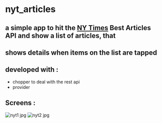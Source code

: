 # nyt_articles

## a simple app to hit the [NY Times](https://newsapi.org/) Best Articles API and show a list of articles, that
## shows details when items on the list are tapped

## developed with :

* chopper to deal with the rest api
* provider

## Screens :

![nyt1 jpg](https://user-images.githubusercontent.com/38481452/123508287-b5d03580-d66e-11eb-89c3-274a34bc1c1d.jpeg)
![nyt2 jpg](https://user-images.githubusercontent.com/38481452/123508300-cd0f2300-d66e-11eb-8fb5-8f799c15b292.jpeg)



 

